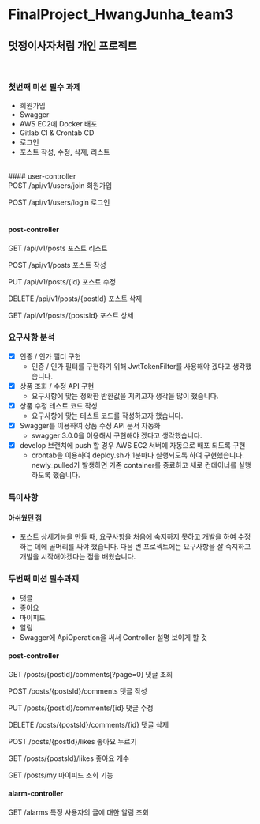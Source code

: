 # FinalProject_HwangJunha_team3
## 멋쟁이사자처럼 개인 프로젝트


<br>

### 첫번째 미션 필수 과제
- 회원가입
- Swagger
- AWS EC2에 Docker 배포
- Gitlab CI & Crontab CD
- 로그인
- 포스트 작성, 수정, 삭제, 리스트

<br>
#### user-controller
<br>
POST ​/api​/v1​/users​/join
회원가입

POST ​/api​/v1​/users​/login
로그인
<br>
<br>
#### post-controller
GET ​/api​/v1​/posts
포스트 리스트

POST ​/api​/v1​/posts
포스트 작성

PUT ​/api​/v1​/posts​/{id}
포스트 수정

DELETE ​/api​/v1​/posts​/{postId}
포스트 삭제

GET ​/api​/v1​/posts​/{postsId}
포스트 상세

### 요구사항 분석
- [x] 인증 / 인가 필터 구현
  - 인증 / 인가 필터를 구현하기 위해 JwtTokenFilter를 사용해야 겠다고 생각했습니다.
- [x] 상품 조회 / 수정 API 구현
  - 요구사항에 맞는 정확한 반환값을 지키고자 생각을 많이 했습니다.
- [x] 상품 수정 테스트 코드 작성
  - 요구사항에 맞는 테스트 코드를 작성하고자 했습니다.
- [x] Swagger를 이용하여 상품 수정 API 문서 자동화
  - swagger 3.0.0을 이용해서 구현해야 겠다고 생각했습니다.
- [x] develop 브랜치에 push 할 경우 AWS EC2 서버에 자동으로 배포 되도록 구현
  - crontab을 이용하여 deploy.sh가 1분마다 실행되도록 하여 구현했습니다. newly_pulled가 발생하면 기존 container를 종료하고 새로 컨테이너를 실행하도록 했습니다.

### 특이사항
#### 아쉬웠던 점
- 포스트 상세기능을 만들 때, 요구사항을 처음에 숙지하지 못하고 개발을 하여 수정하는 데에 골머리를 싸야 했습니다. 다음 번 프로젝트에는 요구사항을 잘 숙지하고 개발을 시작해야겠다는 점을 배웠습니다.


### 두번째 미션 필수과제
- 댓글
- 좋아요
- 마이피드
- 알림
- Swagger에 ApiOperation을 써서 Controller 설명 보이게 할 것

#### post-controller
GET /posts/{postId}/comments[?page=0]
댓글 조회

POST /posts/{postsId}/comments
댓글 작성

PUT /posts/{postId}/comments/{id}
댓글 수정

DELETE /posts/{postsId}/comments/{id}
댓글 삭제

POST /posts/{postId}/likes
좋아요 누르기

GET /posts/{postsId}/likes
좋아요 개수

GET /posts/my
마이피드 조회 기능

#### alarm-controller

GET /alarms
특정 사용자의 글에 대한 알림 조회
